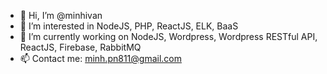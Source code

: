 - 👋 Hi, I’m @minhivan
- 👀 I’m interested in NodeJS, PHP, ReactJS, ELK, BaaS
- 🌱 I’m currently working on NodeJS, Wordpress, Wordpress RESTful API, ReactJS, Firebase, RabbitMQ
- 📫 Contact me: minh.pn811@gmail.com

<!---
minhivan/minhivan is a ✨ special ✨ repository because its `README.md` (this file) appears on your GitHub profile.
You can click the Preview link to take a look at your changes.
--->
